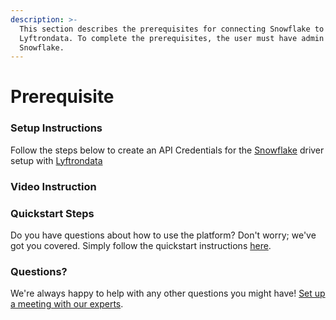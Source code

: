 ```yaml
---
description: >-
  This section describes the prerequisites for connecting Snowflake to
  Lyftrondata. To complete the prerequisites, the user must have admin access to
  Snowflake.
---
```


# Prerequisite

### Setup Instructions

Follow the steps below to create an API Credentials for the [Snowflake](https://www.lyftrondata.com/integration/data-warehouse/snowflake/) driver setup with [Lyftrondata](https://www.lyftrondata.com)

### Video Instruction

### Quickstart Steps

Do you have questions about how to use the platform? Don't worry; we've got you covered. Simply follow the quickstart instructions [here](./).

### Questions? <a href="#questions" id="questions"></a>

We're always happy to help with any other questions you might have! [Set up a meeting with our experts](https://www.lyftrondata.com/book-a-meeting/).
